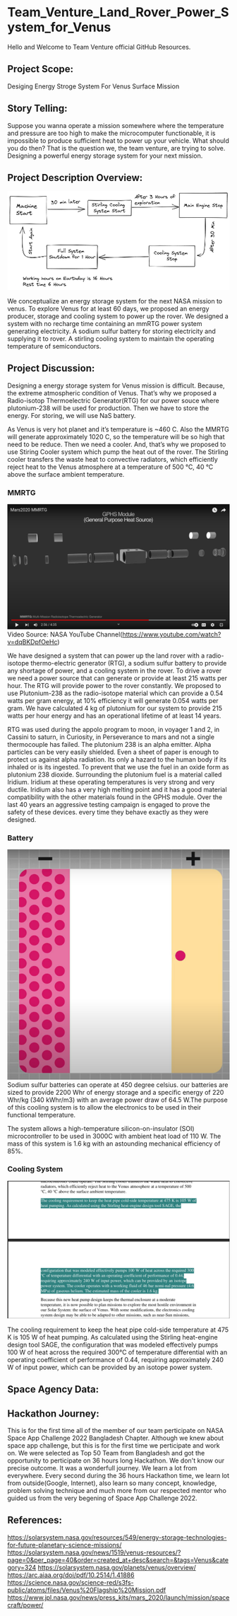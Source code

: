 # Team_Venture_Land_Rover_Power_System_for_Venus

Hello and Welcome to Team Venture official GitHub Resources.

## Project Scope:

Desiging Energy Stroge System For Venus Surface Mission

## Story Telling:

Suppose you wanna operate a mission somewhere where the temperature and pressure are too high to make the microcomputer functionable, it is impossible to produce sufficient heat to power up your vehicle. What should you do then? That is the question we, the team venture, are trying to solve. Designing a powerful energy storage system for your next mission.

## Project Description Overview:

![System Workflow](/assets/images/Workflow.png)

We conceptualize an energy storage system for the next NASA mission to venus. To explore Venus for at least 60 days, we proposed an energy producer, storage and cooling system to power up the rover. We designed a system with no recharge time containing an mmRTG power system generating electricity. A sodium sulfur battery for storing electricity and supplying it to rover. A stirling cooling system to maintain the operating temperature of semiconductors.

## Project Discussion:

Designing a energy storage system for Venus mission is difficult. Because, the extreme atmospheric condition of Venus. That’s why we proposed a Radio-isotop Thermoelectric Generator(RTG) for our power souce where plutonium-238 will be used for production. Then we have to store the energy. For storing, we will use NaS battery.

As Venus is very hot planet and it’s temperature is ~460 C. Also the MMRTG will generate approximately 1020 C, so the temperature will be so high that need to be reduce. Then we need a cooler. And, that’s why we proposed to use Stiring Cooler system which pump the heat out of the rover. The Stirling cooler transfers the waste heat to convective radiators, which efficiently reject heat to the Venus atmosphere at a temperature of 500 °C, 40 °C above the surface ambient temperature.

### MMRTG

![MMRTG](/assets/images/mmrtg1.png)
Video Source: NASA YouTube Channel(https://www.youtube.com/watch?v=dqBKDpfOeHc)

We have designed a system that can power up the land rover with a radio-isotope thermo-electric generator (RTG), a sodium sulfur battery to provide any shortage of power, and a cooling system in the rover. To drive a rover we need a power source that can generate or provide at least 215 watts per hour. The RTG will provide power to the rover constantly. We proposed to use Plutonium-238 as the radio-isotope material which can provide a 0.54 watts per gram energy, at 10% efficiency it will generate 0.054 watts per gram. We have calculated 4 kg of plutonium for our system to provide 215 watts per hour energy and has an operational lifetime of at least 14 years.

RTG was used during the appolo program to moon, in voyager 1 and 2, in Cassini to saturn, in Curiosity, in Perseverance to mars and not a single thermocouple has failed. The plutonium 238 is an alpha emitter. Alpha particles can be very easily shielded. Even a sheet of paper is enough to protect us against alpha radiation. Its only a hazard to the human body if its inhaled or is its ingested. To prevent that we use the fuel in an oxide form as plutonium 238 dioxide. Surrounding the plutonium fuel is a material called Iridium. Iridium at these operating temperatures is very strong and very ductile. Iridium also has a very high melting point and it has a good material compatibility with the other materials found in the GPHS module. Over the last 40 years an aggressive testing campaign is engaged to prove the safety of these devices. every time they behave exactly as they were designed.

### Battery

![Sodium Sulpher Battery](/assets/images/nas_battery.png)
Sodium sulfur batteries can operate at 450 degree celsius. our batteries are sized to provide 2200 Whr of energy storage and a specific energy of 220 Whr/kg (340 kWhr/m3) with an average power draw of 64.5 W.The purpose of this cooling system is to allow the electronics to be used in their functional temperature.

The system allows a high-temperature silicon-on-insulator (SOI) microcontroller to be used in 3000C with ambient heat load of 110 W. The mass of this system is 1.6 kg with an astounding mechanical efficiency of 85%.

### Cooling System

![Stiring Cooling System](/assets/images/stiring_cooling2.png)

The cooling requirement to keep the heat pipe cold-side temperature at 475 K is 105 W of heat pumping. As calculated using the Stirling heat-engine design tool SAGE, the configuration that was modeled effectively pumps 100 W of heat across the required 300°C of temperature differential with an operating coefficient of performance of 0.44, requiring approximately 240 W of input power, which can be provided by an isotope power system.

## Space Agency Data:

## Hackathon Journey:

This is for the first time all of the member of our team perticipate on NASA Space App Challenge 2022 Bangladesh Chapter. Although we knew about space app challenge, but this is for the first time we perticipate and work on. We were selected as Top 50 Team from Bangladesh and got the opportunity to perticipate on 36 hours long Hackathon. We don't know our precise outcome. It was a wonderfull journey. We learn a lot from everywhere. Every second during the 36 hours Hackathon time, we learn lot from outside(Google, Internet), also learn so many concept, knowledge, problem solving technique and much more from our respected mentor who guided us from the very begening of Space App Challenge 2022.

## References:

https://solarsystem.nasa.gov/resources/549/energy-storage-technologies-for-future-planetary-science-missions/
https://solarsystem.nasa.gov/news/1519/venus-resources/?page=0&per_page=40&order=created_at+desc&search=&tags=Venus&category=324
https://solarsystem.nasa.gov/planets/venus/overview/
https://arc.aiaa.org/doi/pdf/10.2514/1.41886
https://science.nasa.gov/science-red/s3fs-public/atoms/files/Venus%20Flagship%20Mission.pdf
https://www.jpl.nasa.gov/news/press_kits/mars_2020/launch/mission/spacecraft/power/
